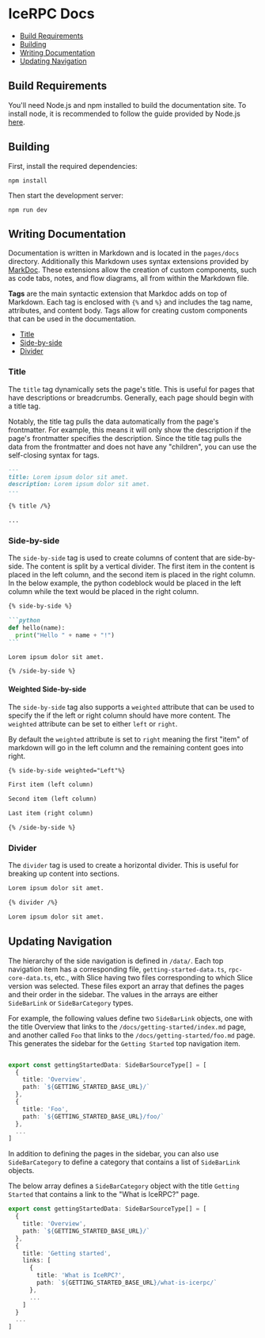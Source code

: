 # IceRPC Docs

- [Build Requirements](#build-requirements)
- [Building](#building)
- [Writing Documentation](#writing-documentation)
- [Updating Navigation](#updating-navigation)

## Build Requirements

You'll need Node.js and npm installed to build the documentation site. To install node, it is recommended to follow
the guide provided by Node.js [here](https://nodejs.org/en/download/package-manager/#macos).

## Building

First, install the required dependencies:

```
npm install
```

Then start the development server:

```
npm run dev
```

## Writing Documentation

Documentation is written in Markdown and is located in the `pages/docs` directory. Additionally this Markdown uses
syntax extensions provided by [MarkDoc](https://markdoc.dev/docs/getting-started). These extensions allow the creation
of custom components, such as code tabs, notes, and flow diagrams, all from within the Markdown file.

**Tags** are the main syntactic extension that Markdoc adds on top of Markdown. Each tag is enclosed with `{%` and `%}`
and includes the tag name, attributes, and content body. Tags allow for creating custom components that can
be used in the documentation.

- [Title](#title)
- [Side-by-side](#side-by-side)
- [Divider](#divider)

### Title

The `title` tag dynamically sets the page's title. This is useful for pages that have descriptions or breadcrumbs.
Generally, each page should begin with a title tag.

Notably, the title tag pulls the data automatically from the page's frontmatter. For example, this means it will only
show the description if the page's frontmatter specifies the description. Since the title tag pulls the data from the
frontmatter and does not have any "children", you can use the self-closing syntax for tags.

```markdown
---
title: Lorem ipsum dolor sit amet.
description: Lorem ipsum dolor sit amet.
---

{% title /%}

...
```

### Side-by-side

The `side-by-side` tag is used to create columns of content that are side-by-side. The content is split by a vertical
divider. The first item in the content is placed in the left column, and the second item is placed in the right column.
In the below example, the python codeblock would be placed in the left column while the text would be placed in the
right column.

````markdown
{% side-by-side %}

```python
def hello(name):
  print("Hello " + name + "!")
```

Lorem ipsum dolor sit amet.

{% /side-by-side %}
````

#### Weighted Side-by-side

The `side-by-side` tag also supports a `weighted` attribute that can be used to specify the if the left or right column
should have more content. The `weighted` attribute can be set to either `left` or `right`.

By default the `weighted` attribute is set to `right` meaning the first "item" of markdown will go in the left column
and the remaining content goes into right.

```markdown
{% side-by-side weighted="Left"%}

First item (left column)

Second item (left column)

Last item (right column)

{% /side-by-side %}
```

### Divider

The `divider` tag is used to create a horizontal divider. This is useful for breaking up content into sections.

```markdown
Lorem ipsum dolor sit amet.

{% divider /%}

Lorem ipsum dolor sit amet.
```

## Updating Navigation

The hierarchy of the side navigation is defined in `/data/`. Each top navigation item has a corresponding file,
`getting-started-data.ts`, `rpc-core-data.ts`, etc., with Slice having two files corresponding to which Slice version
was selected. These files export an array that defines the pages and their order in the sidebar. The values in the
arrays are either `SideBarLink` or `SideBarCategory` types.

For example, the following values define two `SideBarLink` objects, one with the title Overview that links to
the `/docs/getting-started/index.md` page, and another called `Foo` that links to the `/docs/getting-started/foo.md`
page. This generates the sidebar for the `Getting Started` top navigation item.

```TypeScript

export const gettingStartedData: SideBarSourceType[] = [
  {
    title: 'Overview',
    path: `${GETTING_STARTED_BASE_URL}/`
  },
  {
    title: 'Foo',
    path: `${GETTING_STARTED_BASE_URL}/foo/`
  },
  ...
]

```

In addition to defining the pages in the sidebar, you can also use `SideBarCategory` to define a category that contains
a list of `SideBarLink` objects.

The below array defines a `SideBarCategory` object with the title `Getting Started` that contains a link to the
"What is IceRPC?" page.

```TypeScript
export const gettingStartedData: SideBarSourceType[] = [
  {
    title: 'Overview',
    path: `${GETTING_STARTED_BASE_URL}/`
  },
  {
    title: 'Getting started',
    links: [
      {
        title: 'What is IceRPC?',
        path: `${GETTING_STARTED_BASE_URL}/what-is-icerpc/`
      },
      ...
    ]
  }
  ...
]
```
